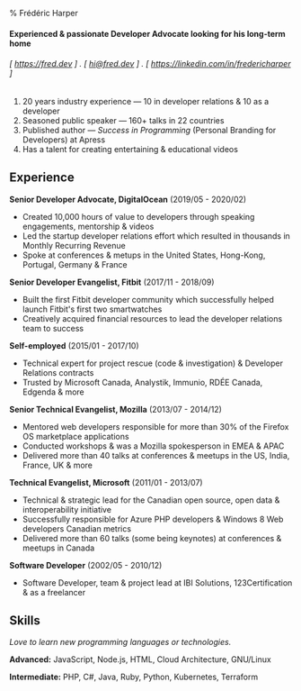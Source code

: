 % Frédéric Harper

#### Experienced & passionate Developer Advocate looking for his long-term home
###### [ https://fred.dev ] . [ hi@fred.dev ] . [ https://linkedin.com/in/fredericharper ]

1. 20 years industry experience — 10 in developer relations & 10 as a developer
2. Seasoned public speaker — 160+ talks in 22 countries
3. Published author — *Success in Programming* (Personal Branding for Developers) at Apress
4. Has a talent for creating entertaining & educational videos

Experience
----------
**Senior Developer Advocate, DigitalOcean** (2019/05 - 2020/02)

- Created 10,000 hours of value to developers through speaking engagements, mentorship & videos
- Led the startup developer relations effort which resulted in thousands in Monthly Recurring Revenue
- Spoke at conferences & metups in the United States, Hong-Kong, Portugal, Germany & France

**Senior Developer Evangelist, Fitbit** (2017/11 - 2018/09)

- Built the first Fitbit developer community which successfully helped launch Fitbit's first two smartwatches
- Creatively acquired financial resources to lead the developer relations team to success

**Self-employed** (2015/01 - 2017/10)

- Technical expert for project rescue (code & investigation) & Developer Relations contracts
- Trusted by Microsoft Canada, Analystik, Immunio, RDÉE Canada, Edgenda & more

**Senior Technical Evangelist, Mozilla** (2013/07 - 2014/12)

- Mentored web developers responsible for more than 30% of the Firefox OS marketplace applications
- Conducted workshops & was a Mozilla spokesperson in EMEA & APAC
- Delivered more than 40 talks at conferences & meetups in the US, India, France, UK & more

**Technical Evangelist, Microsoft** (2011/01 - 2013/07)

- Technical & strategic lead for the Canadian open source, open data & interoperability initiative
- Successfully responsible for Azure PHP developers & Windows 8 Web developers Canadian metrics
- Delivered more than 60 talks (some being keynotes) at conferences & meetups in Canada

**Software Developer** (2002/05 - 2010/12)

- Software Developer, team & project lead at IBI Solutions, 123Certification & as a freelancer

Skills
-----------
*Love to learn new programming languages or technologies.*

**Advanced:** JavaScript, Node.js, HTML, Cloud Architecture, GNU/Linux

**Intermediate:** PHP, C#, Java, Ruby, Python, Kubernetes, Terraform